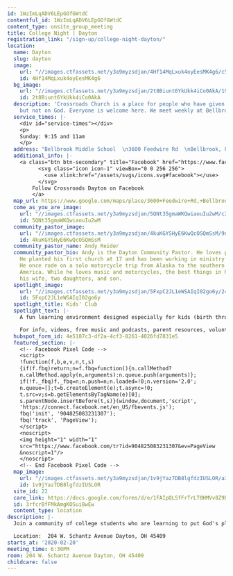 ```yaml
---
id: 1WzImLqADV6LEpGOfGWtdC
contentful_id: 1WzImLqADV6LEpGOfGWtdC
content_type: onsite_group_meeting
title: College Night | Dayton
registration_link: "/sign-up/college-night-dayton/"
location:
  name: Dayton
  slug: dayton
  image:
    url: "//images.ctfassets.net/y3a9myzsdjan/4Hf14MqLxuk4oyEesMK4g6/c5bc4f3e01b163c32e4f076ce32433b7/crossroads-church-locations-dayton-new.jpg"
    id: 4Hf14MqLxuk4oyEesMK4g6
  bg_image:
    url: "//images.ctfassets.net/y3a9myzsdjan/2t8Biunt6YkUkk4iCo0AkA/19e98a2544e447d6b82452fb41a5f061/crossroads-church-dayton2-bg.jpg"
    id: 2t8Biunt6YkUkk4iCo0AkA
  description: 'Crossroads Church is a place for people who have given up on church
    but not on God. Everyone is welcome here. We meet weekly at Bellbrook Middle School. '
  service_times: |-
    <div id="service-times"></div>
    <p>
    Sunday: 9:15 and 11am
    </p>
  address: "Bellbrook Middle School  \n3600 Feedwire Rd  \nBellbrook, Ohio 45305  "
  additional_info: |-
    <a class="btn btn-secondary" title="Facebook" href="https://www.facebook.com/Crossroads-Dayton-1203146356490117/">
          <svg class="icon icon-1" viewBox="0 0 256 256">
            <use xlink:href="/assets/svgs/icons.svg#facebook"></use>
          </svg>
        Follow Crossroads Dayton on Facebook
        </a>
  map_url: https://www.google.com/maps/place/3600+Feedwire+Rd,+Bellbrook,+OH+45305/@39.6610788,-84.07405,17z/data=!3m1!4b1!4m5!3m4!1s0x884090772561659b:0x759cb909aa111d27!8m2!3d39.6610788!4d-84.0718613
  come_as_you_are_image:
    url: "//images.ctfassets.net/y3a9myzsdjan/5QNt35gmaWKQwiaouIu2wM/c284b9e2256d6a03aa1efa930235145e/crossroads-church-come-as-you-are2.jpg"
    id: 5QNt35gmaWKQwiaouIu2wM
  community_pastor_image:
    url: "//images.ctfassets.net/y3a9myzsdjan/4kuKGYSHyE6KwQcOSQmSsM/9dfd1bc623f8cc0900aaa6fa5e7fd413/crossroads-dayton-andy-reider2.jpg"
    id: 4kuKGYSHyE6KwQcOSQmSsM
  community_pastor_name: Andy Reider
  community_pastor_bio: Andy is the Dayton Community Pastor. He loves people and adventure.
    He planted his first church at 17 and has been working in ministry ever since.
    He once rode on a solo motorcycle trip from Alaska to the southern tip of South
    America. While he loves music and motorcycles, the best things in his life are
    his wife, two daughters, and son.
  spotlight_image:
    url: "//images.ctfassets.net/y3a9myzsdjan/5FxpC2JL1eWSAIqI02go6y/24ac9f9a75430bba5b73fcc48e45a136/crossroads-church-sites-kc2.jpg"
    id: 5FxpC2JL1eWSAIqI02go6y
  spotlight_title: Kids' Club
  spotlight_text: |-
    A fun learning environment designed especially for kids (birth through fifth grade). It’s free, totally secure, and don't worry-we'll let you know if your child needs you at any point during the service.

    For info, videos, free music and podcasts, parent resources, volunteer info, FAQ and contacts/directions, [check out Kids' Club](http://crossroadskidsclub.net/)
  hubspot_form_id: 4e5187c3-df2a-4cf3-8261-4026fd7831e5
  featured_section: |-
    <!-- Facebook Pixel Code -->
    <script>
    !function(f,b,e,v,n,t,s)
    {if(f.fbq)return;n=f.fbq=function(){n.callMethod?
    n.callMethod.apply(n,arguments):n.queue.push(arguments)};
    if(!f._fbq)f._fbq=n;n.push=n;n.loaded=!0;n.version='2.0';
    n.queue=[];t=b.createElement(e);t.async=!0;
    t.src=v;s=b.getElementsByTagName(e)[0];
    s.parentNode.insertBefore(t,s)}(window,document,'script',
    'https://connect.facebook.net/en_US/fbevents.js');
    fbq('init', '904825083231307');
    fbq('track', 'PageView');
    </script>
    <noscript>
    <img height="1" width="1"
    src="https://www.facebook.com/tr?id=904825083231307&ev=PageView
    &noscript=1"/>
    </noscript>
    <!-- End Facebook Pixel Code -->
  map_image:
    url: "//images.ctfassets.net/y3a9myzsdjan/1v9jYaz7DB8lgfdzIUSLOR/a3fdd853b984385adf257922ee493108/Screen_Shot_2019-11-15_at_2.36.28_PM.png"
    id: 1v9jYaz7DB8lgfdzIUSLOR
  site_id: 22
  care_link: https://docs.google.com/forms/d/e/1FAIpQLSfFrTrLT0HMVv8Z9DYdF9mYWJY1RVPboABnkv3zfeO5sIoH8Q/viewform
  id: 3rfcrBfFMkAmgKOSui8wEw
  content_type: location
description: |-
  Join a community of college students who are learning to put God's plan into action in their daily lives. Have fun, make friends and discover that there are other ways than living life hungover. No spiritual belief requirements necessary. You can sign up or just show up. See ya there.

  Location:  204 W. Schantz Avenue Dayton, OH 45409
starts_at: '2020-02-20'
meeting_time: 6:30PM
room: 204 W. Schantz Avenue Dayton, OH 45409
childcare: false
---
```


